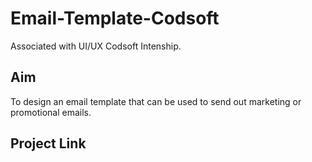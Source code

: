 # Email-Template-Codsoft
Associated with UI/UX Codsoft Intenship.
## Aim
To design an email template that can be used to send out marketing or promotional emails.

## Project Link
